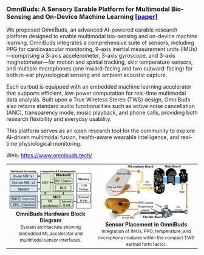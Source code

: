 
### OmniBuds: A Sensory Earable Platform for Multimodal Bio-Sensing and On-Device Machine Learning [<font color="blue">[paper]</font>](https://arxiv.org/abs/2410.04775)

We proposed OmniBuds, an advanced AI-powered earable research platform designed to enable multimodal bio-sensing and on-device machine learning.
OmniBuds integrates a comprehensive suite of sensors, including PPG for cardiovascular monitoring, 9-axis inertial measurement units (IMUs)—comprising a 3-axis accelerometer, 3-axis gyroscope, and 3-axis magnetometer—for motion and spatial tracking, skin temperature sensors, and multiple microphones (one inward-facing and two outward-facing) for both in-ear physiological sensing and ambient acoustic capture.

Each earbud is equipped with an embedded machine learning accelerator that supports efficient, low-power computation for real-time multimodal data analysis.
Built upon a True Wireless Stereo (TWS) design, OmniBuds also retains standard audio functionalities such as active noise cancellation (ANC), transparency mode, music playback, and phone calls, providing both research flexibility and everyday usability.

This platform serves as an open research tool for the community to explore AI-driven multimodal fusion, health-aware wearable intelligence, and real-time physiological monitoring.

<p>
Web: <a href="https://www.omnibuds.tech/" style="color:blue;">https://www.omnibuds.tech/</a><br>
</p>

<table style="text-align:center; margin:auto;">
<tr>

<td>
<a href="/assets/paper_img/OmniBuds/HW.png">
    <img src="/assets/paper_img/OmniBuds/HW.png" style="width:35vw; border-radius:8px;"/>
</a>
<div><b>OmniBuds Hardware Block Diagram</b><br><small>System architecture showing embedded ML accelerator and multimodal sensor interfaces.</small></div>
</td>

<td>
<a href="/assets/paper_img/OmniBuds/System.jpg">
    <img src="/assets/paper_img/OmniBuds/System.jpg" style="width:23vw; border-radius:8px;"/>
</a>
<div><b>Sensor Placement in OmniBuds</b><br><small>Integration of IMUs, PPG, temperature, and microphone modules within the compact TWS earbud form factor.</small></div>
</td>

</tr>
</table>
